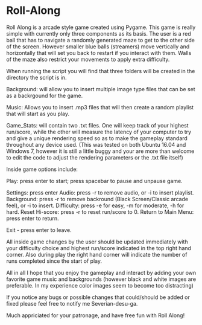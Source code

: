 # Roll-Along

Roll Along is a arcade style game created using Pygame.
This game is really simple with currently only three components as its basis.
The user is a red ball that has to navigate a randomly generated maze to get to the other
side of the screen. However smaller blue balls (streamers) move vertically and horizontally that will set you
back to restart if you interact with them. Walls of the maze also restrict your movements to apply extra difficulty.

When running the script you will find that three folders will be created in the directory the script is in.

Background: will allow you to insert multiple image type files that can be set as a backrgound for the game.

Music: Allows you to insert .mp3 files that will then create a random playlist that will start as you play.

Game_Stats: will contain two .txt files. One will keep track of your highest run/score, while the other will
measure the latency of your computer to try and give a unique rendering speed so as to make the gameplay standard
throughout any device used. 
(This was tested on both Ubuntu 16.04 and Windows 7, however it is still a little buggy and your are
more than welcome to edit the code to adjust the rendering parameters or the .txt file itself)

Inside game options include:

Play: press enter to start; press spacebar to pause and unpause game.

Settings: press enter
        Audio: press -r to remove audio, or -i to insert playlist.
        Background: press -r to remove backround (Black Screen/Classic arcade feel), or -i to insert.
        Difficulty: press -e for easy, -m for moderate, -h for hard.
        Reset Hi-score: press -r to reset run/score to 0.
        Return to Main Menu: press enter to return.

Exit - press enter to leave.

All inside game changes by the user should be updated immediately with your difficulty choice and highest run/score indicated in the top
right hand corner. Also during play the right hand corner will indicate the number of runs completed since the start of play.

All in all I hope that you enjoy the gameplay and interact by adding your own favorite game music and backgrounds (however black and 
white images are preferable. In my experience color images seem to become too distracting) 

If you notice any bugs or possible changes that could/should be added or fixed please feel free to notify me Severian-desu-ga.

Much appriciated for your patronage, and have free fun with Roll Along!
